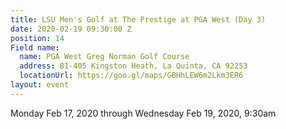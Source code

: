 ```yaml
---
title: LSU Men's Golf at The Prestige at PGA West (Day 3)
date: 2020-02-19 09:30:00 Z
position: 14
Field name:
  name: PGA West Greg Norman Golf Course
  address: 81-405 Kingston Heath, La Quinta, CA 92253
  locationUrl: https://goo.gl/maps/GBHhLEW6m2Lkm3ER6
layout: event
---
```


Monday Feb 17, 2020 through Wednesday Feb 19, 2020, 9:30am